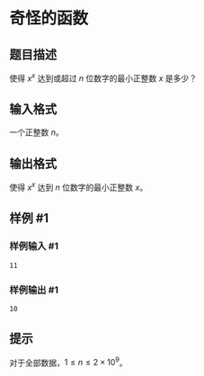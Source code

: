 # 奇怪的函数

## 题目描述

使得 $x^x$ 达到或超过 $n$ 位数字的最小正整数 $x$ 是多少？


## 输入格式

一个正整数 $n$。


## 输出格式

使得 $x^x$ 达到 $n$ 位数字的最小正整数 $x$。


## 样例 #1

### 样例输入 #1
```
11
```

### 样例输出 #1

```
10
```

## 提示

对于全部数据，$1\le n\le 2\times 10^9$。

